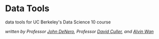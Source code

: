 # Data Tools

data tools for UC Berkeley's Data Science 10 course

*written by Professor [John DeNero](http://denero.org), Professor [David Culler](http://www.cs.berkeley.edu/~culler), and [Alvin Wan](http://alvinwan.com)*